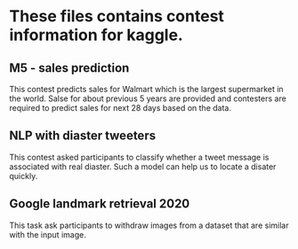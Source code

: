 # These files contains contest information for kaggle.
## M5 - sales prediction
This contest predicts sales for Walmart which is the largest supermarket in the world. Salse for about previous 5 years are provided and contesters are required to predict sales for next 28 days based on the data.

## NLP with diaster tweeters
This contest asked participants to classify whether a tweet message is associated with real diaster. Such a model can help us to locate a disater quickly.

## Google landmark retrieval 2020
This task ask participants to withdraw images from a dataset that are similar with the input image.
